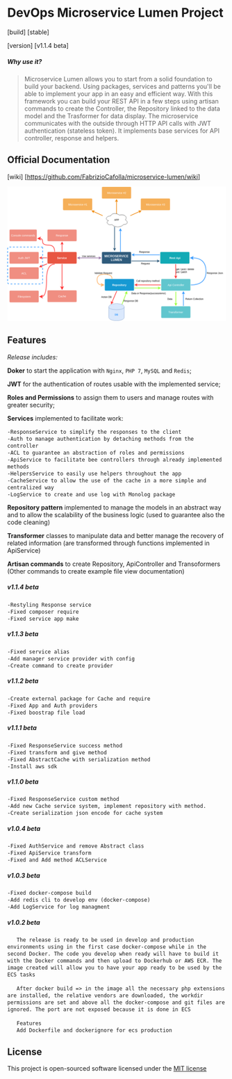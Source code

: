 # DevOps Microservice Lumen Project
[build] [stable]

[version] [v1.1.4  beta]

##### Why use it?
>Microservice Lumen allows you to start from a solid foundation to build your backend. Using packages, services and patterns you'll be able to implement your app in an easy and efficient way. With this framework you can build your REST API in a few steps using artisan commands to create the Controller, the Repository linked to the data model and the Trasformer for data display. The microservice communicates with the outside through HTTP API calls with JWT authentication (stateless token). It implements base services for API controller, response and helpers.

## Official Documentation
[wiki] [https://github.com/FabrizioCafolla/microservice-lumen/wiki]

![](.github/Microservice%20Lumen.png)

## Features 
_Release includes:_

**Doker** to start the application with `Nginx`, `PHP 7`, `MySQL` and `Redis`;

**JWT** for the authentication of routes usable with the implemented service;

**Roles and Permissions** to assign them to users and manage routes with greater security;

**Services** implemented to facilitate work:

    -ResponseService to simplify the responses to the client
    -Auth to manage authentication by detaching methods from the controller
    -ACL to guarantee an abstraction of roles and permissions
    -ApiService to facilitate bee controllers through already implemented methods
    -HelpersService to easily use helpers throughout the app
    -CacheService to allow the use of the cache in a more simple and centralized way
    -LogService to create and use log with Monolog package

**Repository pattern** implemented to manage the models in an abstract way and to allow the scalability of the business logic (used to guarantee also the code cleaning)

**Transformer** classes to manipulate data and better manage the recovery of related information (are transformed through functions implemented in ApiService)
  
**Artisan commands** to create Repository, ApiController and Transoformers (Other commands to create example file view documentation)

  ##### v1.1.4 beta
    -Restyling Response service
    -Fixed composer require
    -Fixed service app make
    
  ##### v1.1.3 beta
    -Fixed service alias
    -Add manager service provider with config
    -Create command to create provider
    
  ##### v1.1.2 beta
    -Create external package for Cache and require
    -Fixed App and Auth providers
    -Fixed boostrap file load
    
  ##### v1.1.1 beta
    -Fixed ResponseService success method
    -Fixed transform and give method
    -Fixed AbstractCache with serialization method
    -Install aws sdk
    
  ##### v1.1.0 beta
    -Fixed ResponseService custom method
    -Add new Cache service system, implement repository with method.
    -Create serialization json encode for cache system
    
  ##### v1.0.4 beta
    -Fixed AuthService and remove Abstract class
    -Fixed ApiService transform
    -Fixed and Add method ACLService
      
  ##### v1.0.3 beta
    -Fixed docker-compose build
    -Add redis cli to develop env (docker-compose) 
    -Add LogService for log managment
  
   ##### v1.0.2 beta
       The release is ready to be used in develop and production environments using in the first case docker-compose while in the second Docker. The code you develop when ready will have to build it with the Docker commands and then upload to Dockerhub or AWS ECR. The image created will allow you to have your app ready to be used by the ECS tasks
       
       After docker build => in the image all the necessary php extensions are installed, the relative vendors are downloaded, the workdir permissions are set and above all the docker-compose and git files are ignored. The port are not exposed because it is done in ECS
       
       Features
       Add Dockerfile and dockerignore for ecs production

## License

This project is open-sourced software licensed under the [MIT license](http://opensource.org/licenses/MIT)
